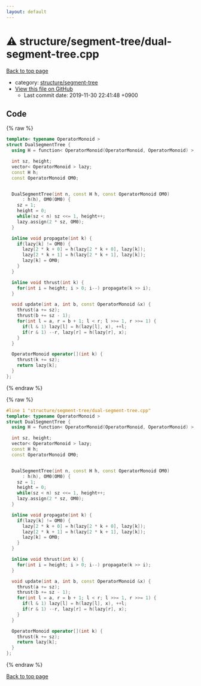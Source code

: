 ```yaml
---
layout: default
---
```


<!-- mathjax config similar to math.stackexchange -->
<script type="text/javascript" async
  src="https://cdnjs.cloudflare.com/ajax/libs/mathjax/2.7.5/MathJax.js?config=TeX-MML-AM_CHTML">
</script>
<script type="text/x-mathjax-config">
  MathJax.Hub.Config({
    TeX: { equationNumbers: { autoNumber: "AMS" }},
    tex2jax: {
      inlineMath: [ ['$','$'] ],
      processEscapes: true
    },
    "HTML-CSS": { matchFontHeight: false },
    displayAlign: "left",
    displayIndent: "2em"
  });
</script>

<script type="text/javascript" src="https://cdnjs.cloudflare.com/ajax/libs/jquery/3.4.1/jquery.min.js"></script>
<script src="https://cdn.jsdelivr.net/npm/jquery-balloon-js@1.1.2/jquery.balloon.min.js" integrity="sha256-ZEYs9VrgAeNuPvs15E39OsyOJaIkXEEt10fzxJ20+2I=" crossorigin="anonymous"></script>
<script type="text/javascript" src="../../../assets/js/copy-button.js"></script>
<link rel="stylesheet" href="../../../assets/css/copy-button.css" />


# :warning: structure/segment-tree/dual-segment-tree.cpp

<a href="../../../index.html">Back to top page</a>

* category: <a href="../../../index.html#bd066fce418dc5d58690e9bbe0a7a21f">structure/segment-tree</a>
* <a href="{{ site.github.repository_url }}/blob/master/structure/segment-tree/dual-segment-tree.cpp">View this file on GitHub</a>
    - Last commit date: 2019-11-30 22:41:48 +0900




## Code

<a id="unbundled"></a>
{% raw %}
```cpp
template< typename OperatorMonoid >
struct DualSegmentTree {
  using H = function< OperatorMonoid(OperatorMonoid, OperatorMonoid) >;

  int sz, height;
  vector< OperatorMonoid > lazy;
  const H h;
  const OperatorMonoid OM0;


  DualSegmentTree(int n, const H h, const OperatorMonoid OM0)
      : h(h), OM0(OM0) {
    sz = 1;
    height = 0;
    while(sz < n) sz <<= 1, height++;
    lazy.assign(2 * sz, OM0);
  }

  inline void propagate(int k) {
    if(lazy[k] != OM0) {
      lazy[2 * k + 0] = h(lazy[2 * k + 0], lazy[k]);
      lazy[2 * k + 1] = h(lazy[2 * k + 1], lazy[k]);
      lazy[k] = OM0;
    }
  }

  inline void thrust(int k) {
    for(int i = height; i > 0; i--) propagate(k >> i);
  }

  void update(int a, int b, const OperatorMonoid &x) {
    thrust(a += sz);
    thrust(b += sz - 1);
    for(int l = a, r = b + 1; l < r; l >>= 1, r >>= 1) {
      if(l & 1) lazy[l] = h(lazy[l], x), ++l;
      if(r & 1) --r, lazy[r] = h(lazy[r], x);
    }
  }

  OperatorMonoid operator[](int k) {
    thrust(k += sz);
    return lazy[k];
  }
};

```
{% endraw %}

<a id="bundled"></a>
{% raw %}
```cpp
#line 1 "structure/segment-tree/dual-segment-tree.cpp"
template< typename OperatorMonoid >
struct DualSegmentTree {
  using H = function< OperatorMonoid(OperatorMonoid, OperatorMonoid) >;

  int sz, height;
  vector< OperatorMonoid > lazy;
  const H h;
  const OperatorMonoid OM0;


  DualSegmentTree(int n, const H h, const OperatorMonoid OM0)
      : h(h), OM0(OM0) {
    sz = 1;
    height = 0;
    while(sz < n) sz <<= 1, height++;
    lazy.assign(2 * sz, OM0);
  }

  inline void propagate(int k) {
    if(lazy[k] != OM0) {
      lazy[2 * k + 0] = h(lazy[2 * k + 0], lazy[k]);
      lazy[2 * k + 1] = h(lazy[2 * k + 1], lazy[k]);
      lazy[k] = OM0;
    }
  }

  inline void thrust(int k) {
    for(int i = height; i > 0; i--) propagate(k >> i);
  }

  void update(int a, int b, const OperatorMonoid &x) {
    thrust(a += sz);
    thrust(b += sz - 1);
    for(int l = a, r = b + 1; l < r; l >>= 1, r >>= 1) {
      if(l & 1) lazy[l] = h(lazy[l], x), ++l;
      if(r & 1) --r, lazy[r] = h(lazy[r], x);
    }
  }

  OperatorMonoid operator[](int k) {
    thrust(k += sz);
    return lazy[k];
  }
};

```
{% endraw %}

<a href="../../../index.html">Back to top page</a>

